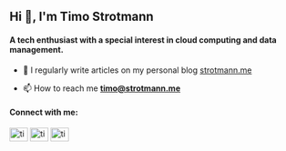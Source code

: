 <h2>Hi 👋, I'm Timo Strotmann</h2>
<h4>A tech enthusiast with a special interest in cloud computing and data management.</h4>


- 📝 I regularly write articles on my personal blog [strotmann.me](www.strotmann.me)

- 📫 How to reach me **timo@strotmann.me**

<h4 align="left">Connect with me:</h4>
<p align="left">
<a href="https://twitter.com/timostrotmann" target="blank"><img align="center" src="https://raw.githubusercontent.com/rahuldkjain/github-profile-readme-generator/master/src/images/icons/Social/twitter.svg" alt="timostrotmann" height="24" width="32" /></a>
<a href="https://linkedin.com/in/timo-str" target="blank"><img align="center" src="https://raw.githubusercontent.com/rahuldkjain/github-profile-readme-generator/master/src/images/icons/Social/linked-in-alt.svg" alt="timo-str" height="24" width="32" /></a>
<a href="https://instagram.com/timostrotmann" target="blank"><img align="center" src="https://raw.githubusercontent.com/rahuldkjain/github-profile-readme-generator/master/src/images/icons/Social/instagram.svg" alt="timostrotmann" height="24" width="32" /></a>
</p>

